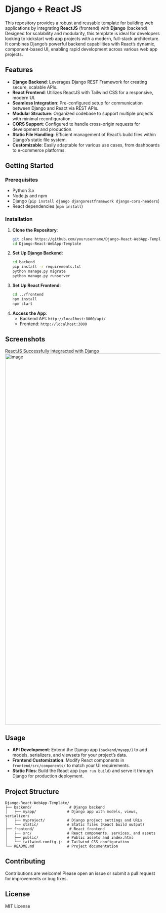 # Django + React JS

This repository provides a robust and reusable template for building web applications by integrating **ReactJS** (frontend) with **Django** (backend). Designed for scalability and modularity, this template is ideal for developers looking to kickstart web app projects with a modern, full-stack architecture. It combines Django’s powerful backend capabilities with React’s dynamic, component-based UI, enabling rapid development across various web app projects.

## Features
- **Django Backend**: Leverages Django REST Framework for creating secure, scalable APIs.
- **React Frontend**: Utilizes ReactJS with Tailwind CSS for a responsive, modern UI.
- **Seamless Integration**: Pre-configured setup for communication between Django and React via REST APIs.
- **Modular Structure**: Organized codebase to support multiple projects with minimal reconfiguration.
- **CORS Support**: Configured to handle cross-origin requests for development and production.
- **Static File Handling**: Efficient management of React’s build files within Django’s static file system.
- **Customizable**: Easily adaptable for various use cases, from dashboards to e-commerce platforms.

## Getting Started

### Prerequisites
- Python 3.x
- Node.js and npm
- Django (`pip install django djangorestframework django-cors-headers`)
- React dependencies (`npm install`)

### Installation
1. **Clone the Repository**:
   ```bash
   git clone https://github.com/yourusername/Django-React-WebApp-Template.git
   cd Django-React-WebApp-Template
   ```
2. **Set Up Django Backend**:
   ```bash
   cd backend
   pip install -r requirements.txt
   python manage.py migrate
   python manage.py runserver
   ```
3. **Set Up React Frontend**:
   ```bash
   cd ../frontend
   npm install
   npm start
   ```
4. **Access the App**:
   - Backend API: `http://localhost:8000/api/`
   - Frontend: `http://localhost:3000`

## Screenshots
ReactJS Successfully integracted with Django
<img width="1920" height="1200" alt="image" src="https://github.com/user-attachments/assets/ea2d1543-9a2b-49ce-9ef0-1ffea9600c50" />


## Usage
- **API Development**: Extend the Django app (`backend/myapp/`) to add models, serializers, and viewsets for your project’s data.
- **Frontend Customization**: Modify React components in `frontend/src/components/` to match your UI requirements.
- **Static Files**: Build the React app (`npm run build`) and serve it through Django for production deployment.

## Project Structure
```
Django-React-WebApp-Template/
├── backend/                 # Django backend
│   ├── myapp/              # Django app with models, views, serializers
│   ├── myproject/          # Django project settings and URLs
│   └── static/             # Static files (React build output)
├── frontend/                # React frontend
│   ├── src/                # React components, services, and assets
│   ├── public/             # Public assets and index.html
│   └── tailwind.config.js  # Tailwind CSS configuration
└── README.md               # Project documentation
```

## Contributing
Contributions are welcome! Please open an issue or submit a pull request for improvements or bug fixes.

## License
MIT License
